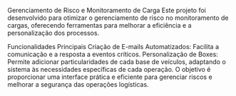 Gerenciamento de Risco e Monitoramento de Carga
Este projeto foi desenvolvido para otimizar o gerenciamento de risco no monitoramento de cargas, oferecendo ferramentas para melhorar a eficiência e a personalização dos processos.

Funcionalidades Principais
Criação de E-mails Automatizados: Facilita a comunicação e a resposta a eventos críticos.
Personalização de Boxes: Permite adicionar particularidades de cada base de veículos, adaptando o sistema às necessidades específicas de cada operação.
O objetivo é proporcionar uma interface prática e eficiente para gerenciar riscos e melhorar a segurança das operações logísticas.
